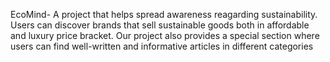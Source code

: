EcoMind-
A project that helps spread awareness reagarding sustainability. Users can discover brands that sell sustainable goods both in affordable and luxury price bracket. Our project also provides a special section where users can find well-written and informative articles in different categories